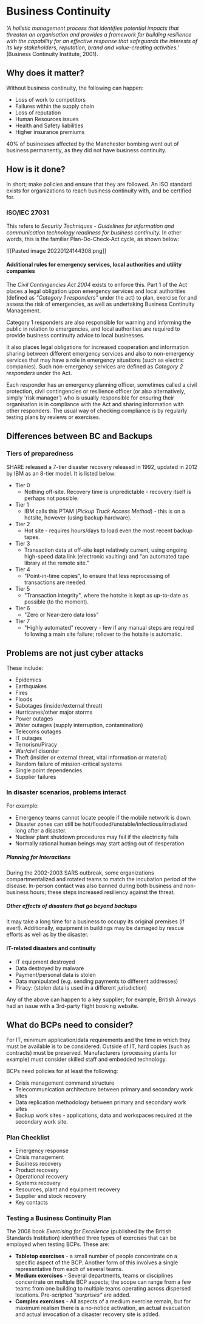# Business Continuity

*'A holistic management process that identifies potential impacts that threaten an organisation and provides a framework for building resilience with the capability for an effective response that safeguards the interests of its key stakeholders, reputation, brand and value-creating activities.'* (Business Continuity Institute, 2001).

## Why does it matter?

Without business continuity, the following can happen:
- Loss of work to competitors
- Failures within the supply chain
- Loss of reputation
- Human Resources issues
- Health and Safety liabilities
- Higher insurance premiums

40% of businesses affected by the Manchester bombing went out of business permanently, as they did not have business continuity.

## How is it done?

In short; make policies and ensure that they are followed. An ISO standard exists for organizations to reach business continuity with, and be certified for.

### ISO/IEC 27031

This refers to *Security Techniques - Guidelines for information and communication technology readiness for business continuity.* In other words, this is the familiar Plan-Do-Check-Act cycle, as shown below:

![[Pasted image 20220124144308.png]]

#### Additional rules for emergency services, local authorities and utility companies

The *Civil Contingencies Act 2004* exists to enforce this. Part 1 of the Act places a legal obligation upon emergency services and local authorities (defined as *"Category 1 responders"* under the act) to plan, exercise for and assess the risk of emergencies, as well as undertaking Business Continuity Management.

Category 1 responders are also responsible for warning and informing the public in relation to emergencies, and local authorities are required to provide business continuity advice to local businesses.

It also places legal obligations for increased cooperation and information sharing between different emergency services and also to non-emergency services that may have a role in emergency situations (such as electric companies). Such non-emergency services are defined as *Category 2 responders* under the Act.

Each responder has an emergency planning officer, sometimes called a civil protection, civil contingencies or resilience officer (or also alternatively, simply 'risk manager') who is usually responsible for ensuring their organisation is in compliance with the Act and sharing information with other responders. The usual way of checking compliance is by regularly testing plans by reviews or exercises.

## Differences between BC and Backups

### Tiers of preparedness

SHARE released a 7-tier disaster recovery released in 1992, updated in 2012 by IBM as an 8-tier model. It is listed below:

- Tier 0
	- Nothing off-site. Recovery time is unpredictable - recovery itself is perhaps not possible.
- Tier 1
	- IBM calls this PTAM (*Pickup Truck Access Method*) - this is on a hotsite, however (using backup hardware).
-  Tier 2
	- Hot site - requires hours/days to load even the most recent backup tapes.
- Tier 3
	- Transaction data at off-site kept relatively current, using ongoing high-speed data link (electronic vaulting) and "an automated tape library at the remote site."
- Tier 4
	- "Point-in-time copies", to ensure that less reprocessing of transactions are needed.
- Tier 5
	- "Transaction integrity", where the hotsite is kept as up-to-date as possible (to the moment).
- Tier 6
	- "Zero or Near-zero data loss"
- Tier 7
	- "Highly automated" recovery - few if any manual steps are required following a main site failure; rollover to the hotsite is automatic.

## Problems are not just cyber attacks

These include:
- Epidemics
- Earthquakes
- Fires
- Floods
- Sabotages (insider/external threat)
- Hurricanes/other major storms
- Power outages
- Water outages (supply interruption, contamination)
- Telecoms outages
- IT outages
- Terrorism/Piracy
- War/civil disorder
- Theft (insider or external threat, vital information or material)
- Random failure of mission-critical systems
- Single point dependencies
- Supplier failures

### In disaster scenarios, problems interact

For example:

- Emergency teams cannot locate people if the mobile network is down.
- Disaster zones can still be hot/flooded/unstable/infectious/irradiated long after a disaster.
- Nuclear plant shutdown procedures may fail if the electricity fails
- Normally rational human beings may start acting out of desperation

##### Planning for Interactions

During the 2002-2003 SARS outbreak, some organizations compartmentalized and rotated teams to match the incubation period of the disease. In-person contact was also banned during both business and non-business hours; these steps increased resiliency against the threat.

##### Other effects of disasters that go beyond backups

It may take a long time for a business to occupy its original premises (if ever!). Additionally, equipment in buildings may be damaged by rescue efforts as well as by the disaster.

#### IT-related disasters and continuity

- IT equipment destroyed
- Data destroyed by malware
- Payment/personal data is stolen
- Data manipulated (e.g. sending payments to different addresses)
- Piracy: (stolen data is used in a different jurisdiction)

Any of the above can happen to a key supplier; for example, British Airways had an issue with a 3rd-party flight booking website.

## What do BCPs need to consider?

For IT, minimum application/data requirements and the time in which they must be available is to be considered. Outside of IT, hard copies (such as contracts) must be preserved. Manufacturers (processing plants for example) must consider skilled staff and embedded technology.

BCPs need policies for at least the following:
- Crisis management command structure
- Telecommunication architecture between primary and secondary work sites
- Data replication methodology between primary and secondary work sites
- Backup work sites - applications, data and workspaces required at the secondary work site.

### Plan Checklist

- Emergency response
- Crisis management
- Business recovery
- Product recovery
- Operational recovery
- Systems recovery
- Resources, plant and equipment recovery
- Supplier and stock recovery
- Key contacts

### Testing a Business Continuity Plan

The 2008 book *Exercising for Excellence* (published by the British Standards Institution) identified three types of exercises that can be employed when testing BCPs. These are:

- **Tabletop exercises** - a small number of people concentrate on a specific aspect of the BCP. Another form of this involves a single representative from each of several teams.
- **Medium exercises** - Several departments, teams or disciplines concentrate on multiple BCP aspects; the scope can range from a few teams from one building to multiple teams operating across dispersed locations. Pre-scripted *"surprises"* are added.
- **Complex exercises** - All aspects of a medium exercise remain, but for maximum realism there is a no-notice activation, an actual evacuation and actual invocation of a disaster recovery site is added.





